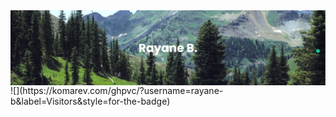 <!-- Banner -->
<img align="center" src="https://github.com/rayane-b/rayane-b/blob/36aeb22045463f4a8c50a7e0470328af5442b9f9/banner.png" alt="Rayane B." />
![](https://komarev.com/ghpvc/?username=rayane-b&label=Visitors&style=for-the-badge)
